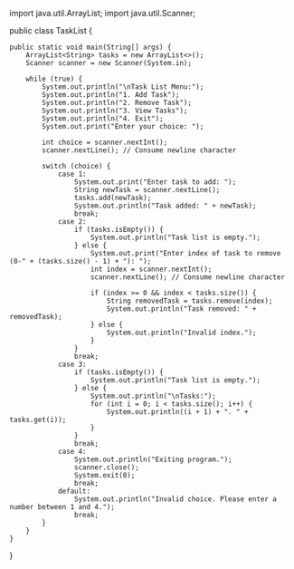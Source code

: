import java.util.ArrayList;
import java.util.Scanner;

public class TaskList {

    public static void main(String[] args) {
        ArrayList<String> tasks = new ArrayList<>();
        Scanner scanner = new Scanner(System.in);

        while (true) {
            System.out.println("\nTask List Menu:");
            System.out.println("1. Add Task");
            System.out.println("2. Remove Task");
            System.out.println("3. View Tasks");
            System.out.println("4. Exit");
            System.out.print("Enter your choice: ");

            int choice = scanner.nextInt();
            scanner.nextLine(); // Consume newline character

            switch (choice) {
                case 1:
                    System.out.print("Enter task to add: ");
                    String newTask = scanner.nextLine();
                    tasks.add(newTask);
                    System.out.println("Task added: " + newTask);
                    break;
                case 2:
                    if (tasks.isEmpty()) {
                        System.out.println("Task list is empty.");
                    } else {
                        System.out.print("Enter index of task to remove (0-" + (tasks.size() - 1) + "): ");
                        int index = scanner.nextInt();
                        scanner.nextLine(); // Consume newline character

                        if (index >= 0 && index < tasks.size()) {
                            String removedTask = tasks.remove(index);
                            System.out.println("Task removed: " + removedTask);
                        } else {
                            System.out.println("Invalid index.");
                        }
                    }
                    break;
                case 3:
                    if (tasks.isEmpty()) {
                        System.out.println("Task list is empty.");
                    } else {
                        System.out.println("\nTasks:");
                        for (int i = 0; i < tasks.size(); i++) {
                            System.out.println((i + 1) + ". " + tasks.get(i));
                        }
                    }
                    break;
                case 4:
                    System.out.println("Exiting program.");
                    scanner.close();
                    System.exit(0);
                    break;
                default:
                    System.out.println("Invalid choice. Please enter a number between 1 and 4.");
                    break;
            }
        }
    }
}
